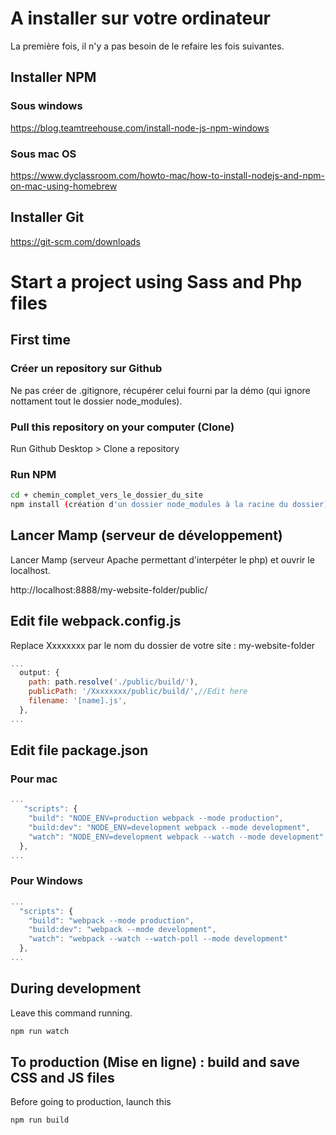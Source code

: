 # A installer sur votre ordinateur

La première fois, il n'y a pas besoin de le refaire les fois suivantes.

## Installer NPM
### Sous windows
https://blog.teamtreehouse.com/install-node-js-npm-windows
### Sous mac OS
https://www.dyclassroom.com/howto-mac/how-to-install-nodejs-and-npm-on-mac-using-homebrew

## Installer Git
https://git-scm.com/downloads


# Start a project using Sass and Php files

## First time

### Créer un repository sur Github
Ne pas créer de .gitignore, récupérer celui fourni par la démo (qui ignore nottament tout le dossier node_modules).

### Pull this repository on your computer (Clone)
Run Github Desktop > Clone a repository

### Run NPM
```bash
cd + chemin_complet_vers_le_dossier_du_site
npm install (création d'un dossier node_modules à la racine du dossier)
```

## Lancer Mamp (serveur de développement)
Lancer Mamp (serveur Apache permettant d'interpéter le php) et ouvrir le localhost.

http://localhost:8888/my-website-folder/public/

## Edit file webpack.config.js
Replace Xxxxxxxx par le nom du dossier de votre site : my-website-folder
```javascript
...
  output: {
    path: path.resolve('./public/build/'),
    publicPath: '/Xxxxxxxx/public/build/',//Edit here
    filename: '[name].js',
  },
...
```

## Edit file package.json

### Pour mac
```javascript
...
   "scripts": {
    "build": "NODE_ENV=production webpack --mode production",
    "build:dev": "NODE_ENV=development webpack --mode development",
    "watch": "NODE_ENV=development webpack --watch --mode development"
  },
...
```

### Pour Windows
```javascript
...
  "scripts": {
    "build": "webpack --mode production",
    "build:dev": "webpack --mode development",
    "watch": "webpack --watch --watch-poll --mode development"
  },
...
```

## During development

Leave this command running.
```bash
npm run watch
```

## To production (Mise en ligne) : build and save CSS and JS files
Before going to production, launch this
```bash
npm run build
```
